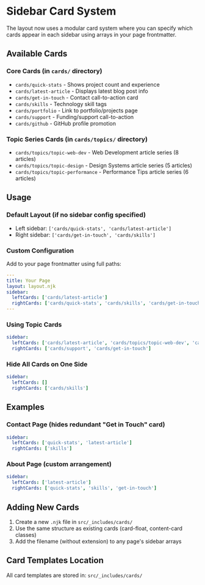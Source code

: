 # Sidebar Card System

The layout now uses a modular card system where you can specify which cards appear in each sidebar using arrays in your page frontmatter.

## Available Cards

### **Core Cards** (in `cards/` directory)
- `cards/quick-stats` - Shows project count and experience
- `cards/latest-article` - Displays latest blog post info  
- `cards/get-in-touch` - Contact call-to-action card
- `cards/skills` - Technology skill tags
- `cards/portfolio` - Link to portfolio/projects page
- `cards/support` - Funding/support call-to-action
- `cards/github` - GitHub profile promotion

### **Topic Series Cards** (in `cards/topics/` directory)
- `cards/topics/topic-web-dev` - Web Development article series (8 articles)
- `cards/topics/topic-design` - Design Systems article series (5 articles)
- `cards/topics/topic-performance` - Performance Tips article series (6 articles)

## Usage

### Default Layout (if no sidebar config specified)
- Left sidebar: `['cards/quick-stats', 'cards/latest-article']`
- Right sidebar: `['cards/get-in-touch', 'cards/skills']`

### Custom Configuration
Add to your page frontmatter using full paths:

```yaml
---
title: Your Page
layout: layout.njk
sidebar:
  leftCards: ['cards/latest-article']
  rightCards: ['cards/quick-stats', 'cards/skills', 'cards/get-in-touch']
---
```

### Using Topic Cards
```yaml
sidebar:
  leftCards: ['cards/latest-article', 'cards/topics/topic-web-dev', 'cards/topics/topic-design']
  rightCards: ['cards/support', 'cards/get-in-touch']
```

### Hide All Cards on One Side
```yaml
sidebar:
  leftCards: []
  rightCards: ['cards/skills']
```

## Examples

### Contact Page (hides redundant "Get in Touch" card)
```yaml
sidebar:
  leftCards: ['quick-stats', 'latest-article']
  rightCards: ['skills']
```

### About Page (custom arrangement)
```yaml
sidebar:
  leftCards: ['latest-article']
  rightCards: ['quick-stats', 'skills', 'get-in-touch']
```

## Adding New Cards

1. Create a new `.njk` file in `src/_includes/cards/`
2. Use the same structure as existing cards (card-float, content-card classes)
3. Add the filename (without extension) to any page's sidebar arrays

## Card Templates Location
All card templates are stored in: `src/_includes/cards/`
